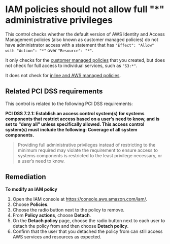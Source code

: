 # IAM policies should not allow full "*" administrative privileges

This control checks whether the default version of AWS Identity and Access Management policies (also known as customer managed policies) do not have administrator access with a statement that has `"Effect": "Allow" with "Action": "*"` over `"Resource": "*"`.

It only checks for the [customer managed policies](https://docs.aws.amazon.com/IAM/latest/UserGuide/access_policies_managed-vs-inline.html#customer-managed-policies) that you created, but does not check for full access to individual services, such as `"S3:*"`.

It does not check for [inline and AWS managed policies](https://docs.aws.amazon.com/IAM/latest/UserGuide/access_policies_managed-vs-inline.html#aws-managed-policies).

## Related PCI DSS requirements

This control is related to the following PCI DSS requirements:

**PCI DSS 7.2.1: Establish an access control system(s) for systems components that restrict access based on a user’s need to know, and is set to "deny all" unless specifically allowed. This access control system(s) must include the following: Coverage of all system components.**

> Providing full administrative privileges instead of restricting to the minimum required may violate the requirement to ensure access to systems components is restricted to the least privilege necessary, or a user’s need to know.

## Remediation

**To modify an IAM policy**

1. Open the IAM console at https://console.aws.amazon.com/iam/.
2. Choose **Policies**.
3. Choose the radio button next to the policy to remove.
4. From **Policy actions**, choose **Detach**.
5. On the **Detach policy** page, choose the radio button next to each user to detach the policy from and then choose **Detach policy**.
6. Confirm that the user that you detached the policy from can still access AWS services and resources as expected.
